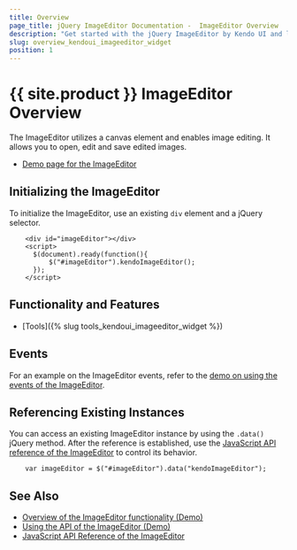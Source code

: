 ```yaml
---
title: Overview
page_title: jQuery ImageEditor Documentation -  ImageEditor Overview
description: "Get started with the jQuery ImageEditor by Kendo UI and learn how to create, initialize, and enable the widget."
slug: overview_kendoui_imageeditor_widget
position: 1
---
```


# {{ site.product }} ImageEditor Overview

The ImageEditor utilizes a canvas element and enables image editing. It allows you to open, edit and save edited images.

* [Demo page for the ImageEditor](https://demos.telerik.com/kendo-ui/imageeditor/index)

## Initializing the ImageEditor

To initialize the ImageEditor, use an existing `div` element and a jQuery selector.
```dojo
    <div id="imageEditor"></div>
    <script>
      $(document).ready(function(){
          $("#imageEditor").kendoImageEditor();
      });
    </script>
```

## Functionality and Features

* [Tools]({% slug tools_kendoui_imageeditor_widget %})

## Events

For an example on the ImageEditor events, refer to the [demo on using the events of the ImageEditor](https://demos.telerik.com/kendo-ui/imageeditor/events).

## Referencing Existing Instances

You can access an existing ImageEditor instance by using the `.data()` jQuery method. After the reference is established, use the [JavaScript API reference of the ImageEditor](/api/javascript/ui/imageeditor) to control its behavior.

```
    var imageEditor = $("#imageEditor").data("kendoImageEditor");
```

## See Also

* [Overview of the ImageEditor functionality (Demo)](https://demos.telerik.com/kendo-ui/imageeditor/index)
* [Using the API of the ImageEditor (Demo)](https://demos.telerik.com/kendo-ui/imageeditor/api)
* [JavaScript API Reference of the ImageEditor](/api/javascript/ui/imageeditor)
